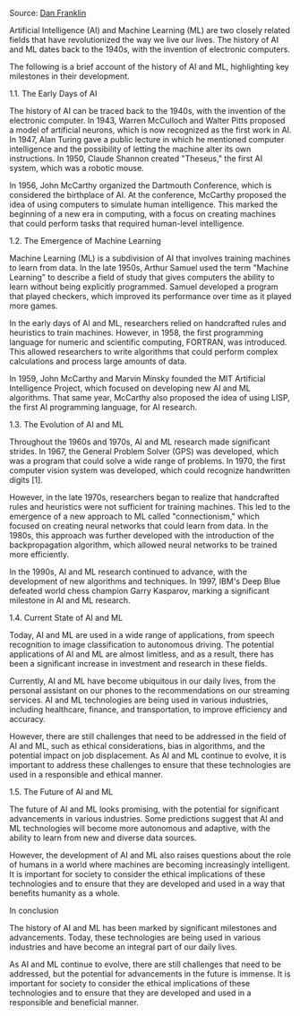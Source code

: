 Source: [Dan Franklin](https://www.linkedin.com/pulse/brief-history-ai-ml-dan-franklin/)


Artificial Intelligence (AI) and Machine Learning (ML) are two closely related fields that have revolutionized the way we live our lives. The history of AI and ML dates back to the 1940s, with the invention of electronic computers.
 
The following is a brief account of the history of AI and ML, highlighting key milestones in their development.

1.1. The Early Days of AI

The history of AI can be traced back to the 1940s, with the invention of the electronic computer. In 1943, Warren McCulloch and Walter Pitts proposed a model of artificial neurons, which is now recognized as the first work in AI. In 1947, Alan Turing gave a public lecture in which he mentioned computer intelligence and the possibility of letting the machine alter its own instructions. In 1950, Claude Shannon created "Theseus," the first AI system, which was a robotic mouse.

In 1956, John McCarthy organized the Dartmouth Conference, which is considered the birthplace of AI. At the conference, McCarthy proposed the idea of using computers to simulate human intelligence. This marked the beginning of a new era in computing, with a focus on creating machines that could perform tasks that required human-level intelligence.

1.2. The Emergence of Machine Learning

Machine Learning (ML) is a subdivision of AI that involves training machines to learn from data. In the late 1950s, Arthur Samuel used the term "Machine Learning" to describe a field of study that gives computers the ability to learn without being explicitly programmed. Samuel developed a program that played checkers, which improved its performance over time as it played more games.

In the early days of AI and ML, researchers relied on handcrafted rules and heuristics to train machines. However, in 1958, the first programming language for numeric and scientific computing, FORTRAN, was introduced. This allowed researchers to write algorithms that could perform complex calculations and process large amounts of data.

In 1959, John McCarthy and Marvin Minsky founded the MIT Artificial Intelligence Project, which focused on developing new AI and ML algorithms. That same year, McCarthy also proposed the idea of using LISP, the first AI programming language, for AI research.

1.3. The Evolution of AI and ML

Throughout the 1960s and 1970s, AI and ML research made significant strides. In 1967, the General Problem Solver (GPS) was developed, which was a program that could solve a wide range of problems. In 1970, the first computer vision system was developed, which could recognize handwritten digits [1].

However, in the late 1970s, researchers began to realize that handcrafted rules and heuristics were not sufficient for training machines. This led to the emergence of a new approach to ML called "connectionism," which focused on creating neural networks that could learn from data. In the 1980s, this approach was further developed with the introduction of the backpropagation algorithm, which allowed neural networks to be trained more efficiently.

In the 1990s, AI and ML research continued to advance, with the development of new algorithms and techniques. In 1997, IBM's Deep Blue defeated world chess champion Garry Kasparov, marking a significant milestone in AI and ML research.

1.4. Current State of AI and ML

Today, AI and ML are used in a wide range of applications, from speech recognition to image classification to autonomous driving. The potential applications of AI and ML are almost limitless, and as a result, there has been a significant increase in investment and research in these fields.

Currently, AI and ML have become ubiquitous in our daily lives, from the personal assistant on our phones to the recommendations on our streaming services. AI and ML technologies are being used in various industries, including healthcare, finance, and transportation, to improve efficiency and accuracy.

However, there are still challenges that need to be addressed in the field of AI and ML, such as ethical considerations, bias in algorithms, and the potential impact on job displacement. As AI and ML continue to evolve, it is important to address these challenges to ensure that these technologies are used in a responsible and ethical manner.

1.5. The Future of AI and ML

The future of AI and ML looks promising, with the potential for significant advancements in various industries. Some predictions suggest that AI and ML technologies will become more autonomous and adaptive, with the ability to learn from new and diverse data sources.

However, the development of AI and ML also raises questions about the role of humans in a world where machines are becoming increasingly intelligent. It is important for society to consider the ethical implications of these technologies and to ensure that they are developed and used in a way that benefits humanity as a whole.

In conclusion

The history of AI and ML has been marked by significant milestones and advancements. Today, these technologies are being used in various industries and have become an integral part of our daily lives.

As AI and ML continue to evolve, there are still challenges that need to be addressed, but the potential for advancements in the future is immense. It is important for society to consider the ethical implications of these technologies and to ensure that they are developed and used in a responsible and beneficial manner.

